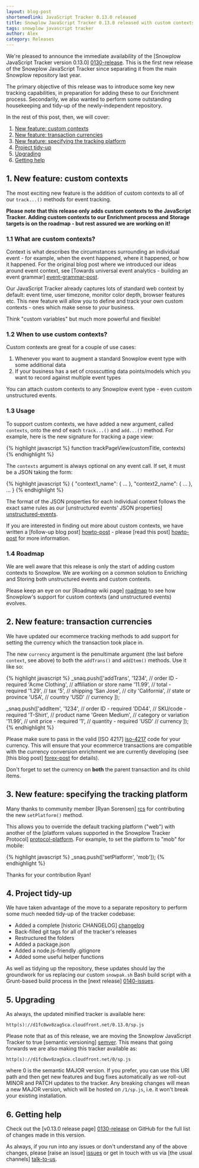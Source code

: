 ```yaml
---
layout: blog-post
shortenedlink: JavaScript Tracker 0.13.0 released
title: Snowplow JavaScript Tracker 0.13.0 released with custom contexts
tags: snowplow javascript tracker
author: Alex
category: Releases
---
```


We're pleased to announce the immediate availability of the [Snowplow JavaScript Tracker version 0.13.0] [0130-release]. This is the first new release of the Snowplow JavaScript Tracker since separating it from the main Snowplow repository last year.

The primary objective of this release was to introduce some key new tracking capabilities, in preparation for adding these to our Enrichment process. Secondarily, we also wanted to perform some outstanding housekeeping and tidy-up of the newly-independent repository.

In the rest of this post, then, we will cover:

1. [New feature: custom contexts](/blog/2014/01/27/snowplow-javascript-tracker-0.13.0-released-with-custom-contexts/#contexts)
2. [New feature: transaction currencies](/blog/2014/01/27/snowplow-javascript-tracker-0.13.0-released-with-custom-contexts/#currency)
3. [New feature: specifying the tracking platform](/blog/2014/01/27/snowplow-javascript-tracker-0.13.0-released-with-custom-contexts/#platform)
4. [Project tidy-up](/blog/2014/01/27/snowplow-javascript-tracker-0.13.0-released-with-custom-contexts/#tidyup)
5. [Upgrading](/blog/2014/01/27/snowplow-javascript-tracker-0.13.0-released-with-custom-contexts/#upgrading)
6. [Getting help](/blog/2014/01/27/snowplow-javascript-tracker-0.13.0-released-with-custom-contexts/#help)

<!--more-->

<h2><a name="contexts">1. New feature: custom contexts</a></h2>

The most exciting new feature is the addition of custom contexts to all of our `track...()` methods for event tracking.

**Please note that this release only adds custom contexts to the JavaScript Tracker. Adding custom contexts to our Enrichment process and Storage targets is on the roadmap - but rest assured we are working on it!**

<h3>1.1 What are custom contexts?</h3>

Context is what describes the circumstances surrounding an individual event - for example, when the event happened, where it happened, or how it happened. For the original blog post where we introduced our ideas around event context, see [Towards universal event analytics - building an event grammar] [event-grammar-post].

Our JavaScript Tracker already captures lots of standard web context by default: event time, user timezone, monitor color depth, browser features etc. This new feature will allow you to define and track your own custom contexts - ones which make sense to _your_ business.

Think "custom variables" but much more powerful and flexible!

<h3>1.2 When to use custom contexts?</h3>

Custom contexts are great for a couple of use cases:

1. Whenever you want to augment a standard Snowplow event type with some additional data
2. If your business has a set of crosscutting data points/models which you want to record against multiple event types

You can attach custom contexts to any Snowplow event type - even custom unstructured events.

<h3>1.3 Usage</h3>

To support custom contexts, we have added a new argument, called `contexts`, onto the end of each `track...()` and `add...()` method. For example, here is the new signature for tracking a page view:

{% highlight javascript %}
function trackPageView(customTitle, contexts)
{% endhighlight %}

The `contexts` argument is always optional on any event call. If set, it must be a JSON taking the form:

{% highlight javascript %}
{ "context1_name": {
    ...
  },
  "context2_name": {
    ...
  },
  ...
}
{% endhighlight %}

The format of the JSON properties for each individual context follows the exact same rules as our [unstructured events' JSON properties] [unstructured-events].

If you are interested in finding out more about custom contexts, we have written a [follow-up blog post] [howto-post] - please [read this post] [howto-post] for more information.

<h3>1.4 Roadmap</h3>

We are well aware that this release is only the start of adding custom contexts to Snowplow. We are working on a common solution to Enriching and Storing both unstructured events and custom contexts.

Please keep an eye on our [Roadmap wiki page] [roadmap] to see how Snowplow's support for custom contexts (and unstructured events) evolves.

<h2><a name="currency">2. New feature: transaction currencies</a></h2>

We have updated our ecommerce tracking methods to add support for setting the currency which the transaction took place in.

The new `currency` argument is the penultimate argument (the last before `context`, see above) to both the `addTrans()` and `addItem()` methods. Use it like so:

{% highlight javascript %}
_snaq.push(['addTrans',
    '1234',           // order ID - required
    'Acme Clothing',  // affiliation or store name
    '11.99',          // total - required
    '1.29',           // tax
    '5',              // shipping
    'San Jose',       // city
    'California',     // state or province
    'USA',            // country
    'USD'             // currency
  ]);

_snaq.push(['addItem',
    '1234',           // order ID - required
    'DD44',           // SKU/code - required
    'T-Shirt',        // product name
    'Green Medium',   // category or variation
    '11.99',          // unit price - required
    '1',              // quantity - required
    'USD'             // currency
  ]);
{% endhighlight %}

Please make sure to pass in the valid [ISO 4217] [iso-4217] code for your currency. This will ensure that your ecommerce transactions are compatible with the currency conversion enrichment we are currently developing (see [this blog post] [forex-post] for details).

Don't forget to set the currency on **both** the parent transaction and its child items.

<h2><a name="platform">3. New feature: specifying the tracking platform</a></h2>

Many thanks to community member [Ryan Sorensen] [rcs] for contributing the new `setPlatform()` method.

This allows you to override the default tracking platform ("web") with another of the [platform values supported in the Snowplow Tracker Protocol] [protocol-platform]. For example, to set the platform to "mob" for mobile:

{% highlight javascript %}
_snaq.push(['setPlatform', 'mob']);
{% endhighlight %}

Thanks for your contribution Ryan!

<h2><a name="tidyup">4. Project tidy-up</a></h2>

We have taken advantage of the move to a separate repository to perform some much needed tidy-up of the tracker codebase:

* Added a complete [historic CHANGELOG] [changelog]
* Back-filled git tags for all of the tracker's releases
* Restructured the folders
* Added a package.json
* Added a node.js-friendly .gitignore
* Added some useful helper functions

As well as tidying up the repository, these updates should lay the groundwork for us replacing our custom `snowpak.sh` Bash build script with a Grunt-based build process in the [next release] [0140-issues].

<h2><a name="upgrading">5. Upgrading</a></h2>

As always, the updated minified tracker is available here:

    http(s)://d1fc8wv8zag5ca.cloudfront.net/0.13.0/sp.js

Please note that as of this release, we are moving the Snowplow JavaScript Tracker to true [semantic versioning] [semver]. This means that going forwards we are also making this tracker available as:

    http(s)://d1fc8wv8zag5ca.cloudfront.net/0/sp.js

where 0 is the semantic MAJOR version. If you prefer, you can use this URI path and then get new features and bug fixes automatically as we roll-out MINOR and PATCH updates to the tracker. Any breaking changes will mean a new MAJOR version, which will be hosted on `/1/sp.js`, i.e. it won't break your existing installation.

<h2><a name="help">6. Getting help</a></h2>

Check out the [v0.13.0 release page] [0130-release] on GitHub for the full list of changes made in this version.

As always, if you run into any issues or don't understand any of the above changes, please [raise an issue] [issues] or get in touch with us via [the usual channels] [talk-to-us].

[event-grammar-post]: /blog/2013/08/12/towards-universal-event-analytics-building-an-event-grammar/
[forex-post]: /blog/2014/01/17/scala-forex-library-released/
[howto-post]: /blog/2014/01/27/snowplow-custom-contexts-guide/
[unstructured-events]: https://github.com/snowplow/snowplow/wiki/2-Specific-event-tracking-with-the-Javascript-tracker#381-trackunstructevent

[rcs]: https://github.com/rcs
[iso-4217]: http://en.wikipedia.org/wiki/ISO_4217#Active_codes
[protocol-platform]: https://github.com/snowplow/snowplow/wiki/snowplow-tracker-protocol#11-application-parameters

[semver]: http://semver.org/spec/v2.0.0.html
[changelog]: https://github.com/snowplow/snowplow-javascript-tracker/blob/master/CHANGELOG
[roadmap]: https://github.com/snowplow/snowplow/wiki/Product-roadmap
[0130-release]: https://github.com/snowplow/snowplow-javascript-tracker/releases/tag/0.13.0
[0140-issues]: https://github.com/snowplow/snowplow-javascript-tracker/issues?milestone=3&page=1&state=open

[issues]: https://github.com/snowplow/snowplow/issues
[talk-to-us]: https://github.com/snowplow/snowplow/wiki/Talk-to-us
